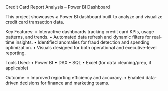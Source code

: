 Credit Card Report Analysis – Power BI Dashboard

This project showcases a Power BI dashboard built to analyze and visualize credit card transaction data.

Key Features:
	•	Interactive dashboards tracking credit card KPIs, usage patterns, and trends.
	•	Automated data refresh and dynamic filters for real-time insights.
	•	Identified anomalies for fraud detection and spending optimization.
	•	Visuals designed for both operational and executive-level reporting.

Tools Used:
	•	Power BI
	•	DAX
	•	SQL
	•	Excel (for data cleaning/prep, if applicable)

Outcome:
	•	Improved reporting efficiency and accuracy.
	•	Enabled data-driven decisions for finance and marketing teams.

